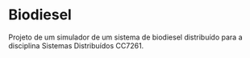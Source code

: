 # Biodiesel

Projeto de um simulador de um sistema de biodiesel distribuído para a disciplina Sistemas Distribuídos CC7261.

